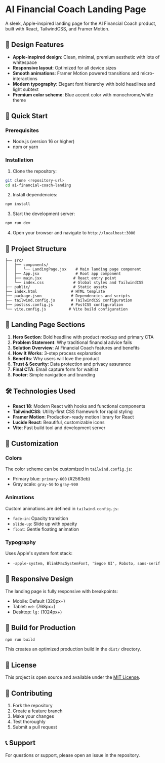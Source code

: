 # AI Financial Coach Landing Page

A sleek, Apple-inspired landing page for the AI Financial Coach product, built with React, TailwindCSS, and Framer Motion.

## 🎨 Design Features

- **Apple-inspired design**: Clean, minimal, premium aesthetic with lots of whitespace
- **Responsive layout**: Optimized for all device sizes
- **Smooth animations**: Framer Motion powered transitions and micro-interactions
- **Modern typography**: Elegant font hierarchy with bold headlines and light subtext
- **Premium color scheme**: Blue accent color with monochrome/white theme

## 🚀 Quick Start

### Prerequisites

- Node.js (version 16 or higher)
- npm or yarn

### Installation

1. Clone the repository:
```bash
git clone <repository-url>
cd ai-financial-coach-landing
```

2. Install dependencies:
```bash
npm install
```

3. Start the development server:
```bash
npm run dev
```

4. Open your browser and navigate to `http://localhost:3000`

## 📁 Project Structure

```
├── src/
│   ├── components/
│   │   └── LandingPage.jsx    # Main landing page component
│   ├── App.jsx                # Root app component
│   ├── main.jsx              # React entry point
│   └── index.css             # Global styles and TailwindCSS
├── public/                   # Static assets
├── index.html               # HTML template
├── package.json             # Dependencies and scripts
├── tailwind.config.js       # TailwindCSS configuration
├── postcss.config.js        # PostCSS configuration
└── vite.config.js          # Vite build configuration
```

## 🎯 Landing Page Sections

1. **Hero Section**: Bold headline with product mockup and primary CTA
2. **Problem Statement**: Why traditional financial advice fails
3. **Solution Overview**: AI Financial Coach features and benefits
4. **How It Works**: 3-step process explanation
5. **Benefits**: Why users will love the product
6. **Trust & Security**: Data protection and privacy assurance
7. **Final CTA**: Email capture form for waitlist
8. **Footer**: Simple navigation and branding

## 🛠️ Technologies Used

- **React 18**: Modern React with hooks and functional components
- **TailwindCSS**: Utility-first CSS framework for rapid styling
- **Framer Motion**: Production-ready motion library for React
- **Lucide React**: Beautiful, customizable icons
- **Vite**: Fast build tool and development server

## 🎨 Customization

### Colors
The color scheme can be customized in `tailwind.config.js`:
- Primary blue: `primary-600` (#2563eb)
- Gray scale: `gray-50` to `gray-900`

### Animations
Custom animations are defined in `tailwind.config.js`:
- `fade-in`: Opacity transition
- `slide-up`: Slide up with opacity
- `float`: Gentle floating animation

### Typography
Uses Apple's system font stack:
- `-apple-system, BlinkMacSystemFont, 'Segoe UI', Roboto, sans-serif`

## 📱 Responsive Design

The landing page is fully responsive with breakpoints:
- Mobile: Default (320px+)
- Tablet: `md:` (768px+)
- Desktop: `lg:` (1024px+)

## 🚀 Build for Production

```bash
npm run build
```

This creates an optimized production build in the `dist/` directory.

## 📄 License

This project is open source and available under the [MIT License](LICENSE).

## 🤝 Contributing

1. Fork the repository
2. Create a feature branch
3. Make your changes
4. Test thoroughly
5. Submit a pull request

## 📞 Support

For questions or support, please open an issue in the repository.
